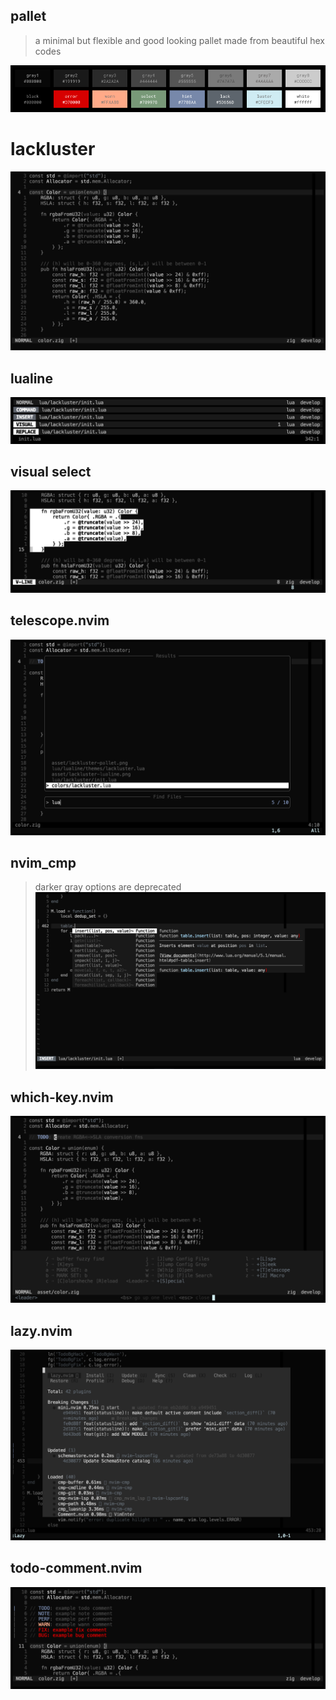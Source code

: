## pallet
> a minimal but flexible and good looking pallet made from beautiful hex codes

![](./asset/lackluster-pallet.png)

# lackluster
![](./asset/lackluster.png)

## lualine
![](./asset/lackluster-lualine.png)

## visual select
![](./asset/lackluster-visual.png)

## telescope.nvim
![](./asset/lackluster-telescope.png)

## nvim_cmp
> darker gray options are deprecated
![](./asset/lackluster-nvim-cmp.png)

## which-key.nvim
![](./asset/lackluster-which-key.png)

## lazy.nvim
![](./asset/lackluster-lazy-nvim.png)

## todo-comment.nvim
![](./asset/lackluster-todo-comment.png)
